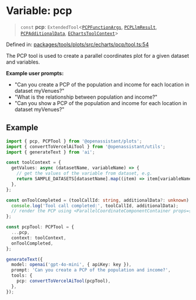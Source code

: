 # Variable: pcp

> `const` **pcp**: `ExtendedTool`\<[`PCPFunctionArgs`](../type-aliases/PCPFunctionArgs.md), [`PCPLlmResult`](../type-aliases/PCPLlmResult.md), [`PCPAdditionalData`](../type-aliases/PCPAdditionalData.md), [`EChartsToolContext`](../type-aliases/EChartsToolContext.md)\>

Defined in: [packages/tools/plots/src/echarts/pcp/tool.ts:54](https://github.com/GeoDaCenter/openassistant/blob/dc72d81a35cf8e46295657303846fbb4ad891993/packages/tools/plots/src/echarts/pcp/tool.ts#L54)

The PCP tool is used to create a parallel coordinates plot for a given dataset and variables.

**Example user prompts:**
- "Can you create a PCP of the population and income for each location in dataset myVenues?"
- "What is the relationship between population and income?"
- "Can you show a PCP of the population and income for each location in dataset myVenues?"

## Example

```typescript
import { pcp, PCPTool } from '@openassistant/plots';
import { convertToVercelAiTool } from '@openassistant/utils';
import { generateText } from 'ai';

const toolContext = {
  getValues: async (datasetName, variableName) => {
    // get the values of the variable from dataset, e.g.
    return SAMPLE_DATASETS[datasetName].map((item) => item[variableName]);
  },
};

const onToolCompleted = (toolCallId: string, additionalData?: unknown) => {
  console.log('Tool call completed:', toolCallId, additionalData);
  // render the PCP using <ParallelCoordinateComponentContainer props={additionalData} />
};

const pcpTool: PCPTool = {
  ...pcp,
  context: toolContext,
  onToolCompleted,
};

generateText({
  model: openai('gpt-4o-mini', { apiKey: key }),
  prompt: 'Can you create a PCP of the population and income?',
  tools: {
    pcp: convertToVercelAiTool(pcpTool),
  },
});
```
